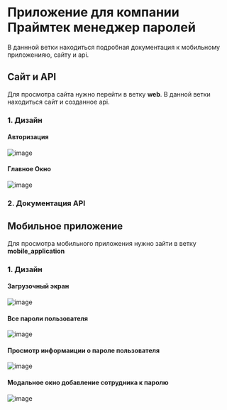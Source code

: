 ﻿# Приложение для компании Праймтек менеджер паролей
В даннной ветки находиться подробная документация к мобильному приложенияю, сайту и api.

## Сайт и API
Для просмотра сайта нужно перейти в ветку **web**. В данной ветки находиться сайт и созданное api.

### 1. Дизайн 
#### Авторизация
 ![image](https://github.com/PDA2304/PrimetechPassManager/blob/main/Auth.png)
#### Главное Окно
 ![image](https://github.com/PDA2304/PrimetechPassManager/blob/main/home.png)
### 2. Документация API


## Мобильное приложение
Для просмотра мобильного приложения нужно зайти в ветку **mobile_application**

### 1. Дизайн 

#### Загрузочный экран </br>
![image](https://github.com/PDA2304/PrimetechPassManager/blob/main/Загрузочный%20экран.png)
#### Все пароли пользователя </br>
![image](https://github.com/PDA2304/PrimetechPassManager/blob/main/Все%20данные%20пользователя.png)
#### Просмотр информаиции о пароле пользователя </br>
![image](https://github.com/PDA2304/PrimetechPassManager/blob/main/Информация%20о%20данных%20создателя.png)
#### Модальное окно добавление сотрудника к паролю
![image](https://github.com/PDA2304/PrimetechPassManager/blob/main/Модальное%20окно%20Добавление%20сотрудника.png)


